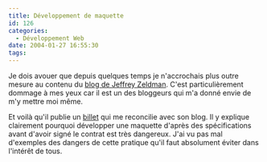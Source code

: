 ```yaml
---
title: Développement de maquette
id: 126
categories:
  - Développement Web
date: 2004-01-27 16:55:30
tags:
---
```


Je dois avouer que depuis quelques temps je n'accrochais plus outre mesure au contenu du [blog de Jeffrey Zeldman](http://www.zeldman.com/ "Blog de Jeffrey Zeldam"). C'est particulièrement dommage à mes yeux car il est un des bloggeurs qui m'a donné envie de m'y mettre moi même.

Et voilà qu'il publie un [billet](http://www.zeldman.com/daily/0104h.shtml#spec "Don&#8217;t design on spec") qui me reconcilie avec son blog. Il y explique clairement pourquoi développer une maquette d'après des spécifications avant d'avoir signé le contrat est très dangereux. J'ai vu pas mal d'exemples des dangers de cette pratique qu'il faut absolument éviter dans l'intérêt de tous.